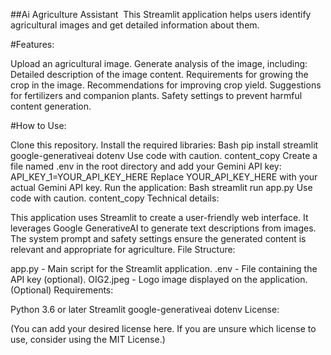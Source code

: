 ##Ai Agriculture Assistant ‍‍
This Streamlit application helps users identify agricultural images and get detailed information about them.

#Features:

Upload an agricultural image.
Generate analysis of the image, including:
Detailed description of the image content.
Requirements for growing the crop in the image.
Recommendations for improving crop yield.
Suggestions for fertilizers and companion plants.
Safety settings to prevent harmful content generation.

#How to Use:

Clone this repository.
Install the required libraries:
Bash
pip install streamlit google-generativeai dotenv
Use code with caution.
content_copy
Create a file named .env in the root directory and add your Gemini API key:
API_KEY_1=YOUR_API_KEY_HERE
Replace YOUR_API_KEY_HERE with your actual Gemini API key.
Run the application:
Bash
streamlit run app.py
Use code with caution.
content_copy
Technical details:

This application uses Streamlit to create a user-friendly web interface.
It leverages Google GenerativeAI to generate text descriptions from images.
The system prompt and safety settings ensure the generated content is relevant and appropriate for agriculture.
File Structure:

app.py            - Main script for the Streamlit application.
.env              - File containing the API key (optional).
OIG2.jpeg         - Logo image displayed on the application. (Optional)
Requirements:

Python 3.6 or later
Streamlit
google-generativeai
dotenv
License:

(You can add your desired license here. If you are unsure which license to use, consider using the MIT License.)
